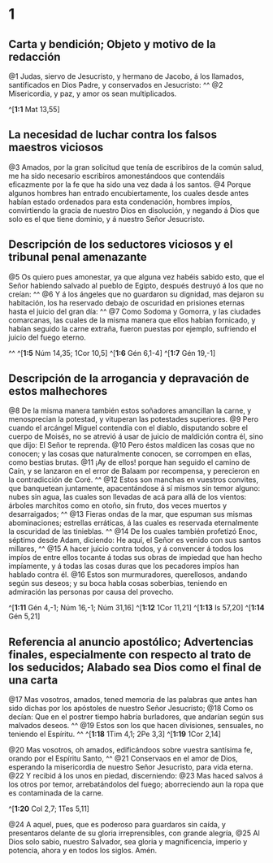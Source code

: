 # 1 
## Carta y bendición; Objeto y motivo de la redacción
@1 Judas, siervo de Jesucristo, y hermano de Jacobo, á los llamados, santificados en Dios Padre, y conservados en Jesucristo: ^^ @2 Misericordia, y paz, y amor os sean multiplicados. 


^[**1:1** Mat 13,55]

## La necesidad de luchar contra los falsos maestros viciosos
@3 Amados, por la gran solicitud que tenía de escribiros de la común salud, me ha sido necesario escribiros amonestándoos que contendáis eficazmente por la fe que ha sido una vez dada á los santos. @4 Porque algunos hombres han entrado encubiertamente, los cuales desde antes habían estado ordenados para esta condenación, hombres impíos, convirtiendo la gracia de nuestro Dios en disolución, y negando á Dios que solo es el que tiene dominio, y á nuestro Señor Jesucristo. 



## Descripción de los seductores viciosos y el tribunal penal amenazante
@5 Os quiero pues amonestar, ya que alguna vez habéis sabido esto, que el Señor habiendo salvado al pueblo de Egipto, después destruyó á los que no creían: ^^ @6 Y á los ángeles que no guardaron su dignidad, mas dejaron su habitación, los ha reservado debajo de oscuridad en prisiones eternas hasta el juicio del gran día: ^^ @7 Como Sodoma y Gomorra, y las ciudades comarcanas, las cuales de la misma manera que ellos habían fornicado, y habían seguido la carne extraña, fueron puestas por ejemplo, sufriendo el juicio del fuego eterno. 

^^ 
^[**1:5** Núm 14,35; 1Cor 10,5] ^[**1:6** Gén 6,1-4] ^[**1:7** Gén 19,-1]

## Descripción de la arrogancia y depravación de estos malhechores
@8 De la misma manera también estos soñadores amancillan la carne, y menosprecian la potestad, y vituperan las potestades superiores. @9 Pero cuando el arcángel Miguel contendía con el diablo, disputando sobre el cuerpo de Moisés, no se atrevió á usar de juicio de maldición contra él, sino que dijo: El Señor te reprenda. @10 Pero éstos maldicen las cosas que no conocen; y las cosas que naturalmente conocen, se corrompen en ellas, como bestias brutas. @11 ¡Ay de ellos! porque han seguido el camino de Caín, y se lanzaron en el error de Balaam por recompensa, y perecieron en la contradicción de Coré. ^^ @12 Estos son manchas en vuestros convites, que banquetean juntamente, apacentándose á sí mismos sin temor alguno: nubes sin agua, las cuales son llevadas de acá para allá de los vientos: árboles marchitos como en otoño, sin fruto, dos veces muertos y desarraigados; ^^ @13 Fieras ondas de la mar, que espuman sus mismas abominaciones; estrellas erráticas, á las cuales es reservada eternalmente la oscuridad de las tinieblas. ^^ @14 De los cuales también profetizó Enoc, séptimo desde Adam, diciendo: He aquí, el Señor es venido con sus santos millares, ^^ @15 A hacer juicio contra todos, y á convencer á todos los impíos de entre ellos tocante á todas sus obras de impiedad que han hecho impíamente, y á todas las cosas duras que los pecadores impíos han hablado contra él. @16 Estos son murmuradores, querellosos, andando según sus deseos; y su boca habla cosas soberbias, teniendo en admiración las personas por causa del provecho. 


^[**1:11** Gén 4,-1; Núm 16,-1; Núm 31,16] ^[**1:12** 1Cor 11,21] ^[**1:13** Is 57,20] ^[**1:14** Gén 5,21]

## Referencia al anuncio apostólico; Advertencias finales, especialmente con respecto al trato de los seducidos; Alabado sea Dios como el final de una carta
@17 Mas vosotros, amados, tened memoria de las palabras que antes han sido dichas por los apóstoles de nuestro Señor Jesucristo; @18 Como os decían: Que en el postrer tiempo habría burladores, que andarían según sus malvados deseos. ^^ @19 Estos son los que hacen divisiones, sensuales, no teniendo el Espíritu. 
^^ 
^[**1:18** 1Tim 4,1; 2Pe 3,3] ^[**1:19** 1Cor 2,14]

@20 Mas vosotros, oh amados, edificándoos sobre vuestra santísima fe, orando por el Espíritu Santo, ^^ @21 Conservaos en el amor de Dios, esperando la misericordia de nuestro Señor Jesucristo, para vida eterna. @22 Y recibid á los unos en piedad, discerniendo: @23 Mas haced salvos á los otros por temor, arrebatándolos del fuego; aborreciendo aun la ropa que es contaminada de la carne. 

^[**1:20** Col 2,7; 1Tes 5,11]

@24 A aquel, pues, que es poderoso para guardaros sin caída, y presentaros delante de su gloria irreprensibles, con grande alegría, @25 Al Dios solo sabio, nuestro Salvador, sea gloria y magnificencia, imperio y potencia, ahora y en todos los siglos. Amén. 